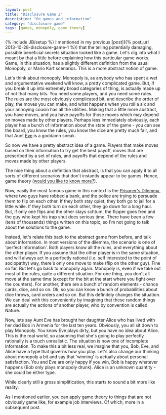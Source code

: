 ```yaml
---
layout: post
title: "Disclosure Game 2"
description: "On games and information"
category: "disclosure game"
tags: [games, monopoly, game theory]
---
```

{% include JB/setup %}
I mentioned in my previous [post]({% post_url 2013-10-28-disclosure-game-1 %}) that the telling potentially damaging, possible beneficial secrets situation looked like a game. Let's dig into what I meant by that a little before explaining how this particular game works.  Game, in this situation, has a slightly different definition from the usual Monopoly, or Mario Kart scenarios. This is a more abstract notion of game.

Let's think about monopoly. Monopoly is, as anybody who has spent a wet and argumentative weekend will know, a pretty complicated game. But, if you break it up into extremely broad categories of thing, is actually made up of not that many bits. You need some players, and you need some rules. The rules are the most obviously complicated bit, and describe the order of play, the moves you can make, and what happens when you roll a six and your annoying cousin has all the utilities. Making that a little more abstract, you have moves, and you have payoffs for those moves which may depend on moves made by other players.
Perhaps less immediately obviously, each player has a bunch of information about the state of the game - you can see the board, you know the rules, you know the dice are pretty much fair, and that Aunt [Eve](http://en.wikipedia.org/wiki/Alice_and_Bob) is a goddamn sneak.

So now we have a pretty abstract idea of a game. Players that make moves based on their information to try get the best payoff, moves that are prescribed by a set of rules, and payoffs that depend of the rules and moves made by other players.

The nice thing about a definition that abstract, is that you can apply it to all sorts of different scenarios that don't instantly appear to be games. Hence, game theory ([would you like to know more?](http://gametheory101.com/)).

Now, easily the most famous game in this context is the [Prisoner's Dilemma](http://en.wikipedia.org/wiki/Prisoner's_dilemma), where two guys have robbed a bank, and the police are trying to persuade them to flip on each other. If they both stay quiet, they both go to jail for a little while. If they both turn on each other, they go down for a long haul. But, if only one flips and the other stays schtum, the flipper goes free and the guy who kept his trap shut does serious time.
There have been a few (tens of thousands) things written on this topic, so I'm not going to talk about the solutions to the game.

Instead, let's relate this back to the abstract game from before, and talk about information.
In most versions of the dilemma, the scenario is one of 'perfect information'. Both players know all the rules, and everything about the other player. If you assume that the other player is in the same situation, and will always act in a perfectly rational (i.e. self interested to the point of sociopathy) way, there's only one move to make (flip on the other guy).
Fine so far. But let's go back to monopoly again. Monopoly is, even if we take out most of the rules, quite a different situation. For one thing, you don't all move at the same time (except for the bit at the start where you fight over the counters). For another, there are a bunch of random elements - chance cards, dice, and so on.
Ok, so you can know a bunch of probabilities about dice throws, card orders and so on. But this definitely changes the situation.
We can deal with this conveniently by imagining that these random things are actually the actions of another player, who by convention is called Nature.

Now, lets say Aunt Eve has brought her daughter Alice who has lived with her dad Bob in Armenia for the last ten years. Obviously, you all sit down to play Monopoly. You know Eve plays dirty, but you have no idea about Alice. This is the real world, so assuming that she's going to play perfectly rationally is a touch unrealistic. The situation is now one of incomplete information.
To make this a bit less real, we imagine that you, Bob, Eve, and Alice have a type that governs how you play. Let's also change our thinking about monopoly a bit and say that 'winning' is actually about personal satisfaction. You and Eve are only happy if you win, Bob is happy whatever happens (Bob only plays monopoly drunk). Alice is an unknown quantity - she could be either type.

While clearly still a gross simplification, this starts to sound a bit more like reality.

As I mentioned earlier, you can apply game theory to things that are not obviously game like, for example <a url="http://en.wikipedia.org/wiki/Signalling_(economics)#Assumptions_and_groundwork">job interviews</a>. Of which, more in a subsequent post.



